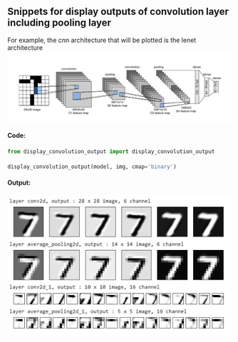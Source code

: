 ## Snippets for display outputs of convolution layer including pooling layer

For example, the cnn architecture that will be plotted is the lenet architecture
![lenet architecture](https://github.com/YusufSyam/Python-Visualization-Snippet/blob/main/display%20convolution%20output/lenet.jpg)


#### Code:

```python
from display_convolution_output import display_convolution_output

display_convolution_output(model, img, cmap='binary')
```

#### Output:
![output example](https://github.com/YusufSyam/Python-Visualization-Snippet/blob/main/display%20convolution%20output/output%20example.png)
